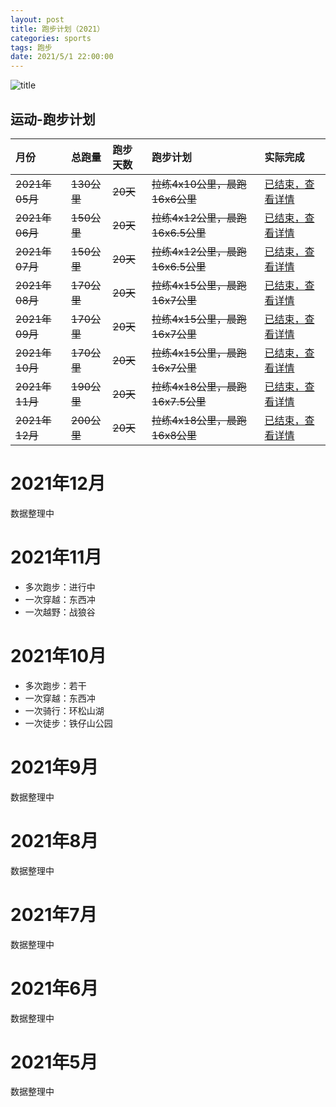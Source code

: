 ```yaml
---
layout: post
title: 跑步计划（2021）
categories: sports 
tags: 跑步
date: 2021/5/1 22:00:00
---
```


![title](https://image.sideproject.cn/titlex/titlex_129.jpg)

## 运动-跑步计划 ##

| 月份 |  总跑量 | 跑步天数 | 跑步计划 | 实际完成 |
| :--------- | :------ | :--- | :----------- | :--------- |
| ~~2021年05月~~ | ~~130公里~~ | ~~20天~~ | ~~拉练4x10公里，晨跑16x6公里~~ | [已结束，查看详情](#2021年5月) |
| ~~2021年06月~~ | ~~150公里~~ | ~~20天~~ | ~~拉练4x12公里，晨跑16x6.5公里~~ | [已结束，查看详情](#2021年6月) |
| ~~2021年07月~~ | ~~150公里~~ | ~~20天~~ | ~~拉练4x12公里，晨跑16x6.5公里~~ | [已结束，查看详情](#2021年7月) |
| ~~2021年08月~~ | ~~170公里~~ | ~~20天~~ | ~~拉练4x15公里，晨跑16x7公里~~ | [已结束，查看详情](#2021年8月) |
| ~~2021年09月~~ | ~~170公里~~ | ~~20天~~ | ~~拉练4x15公里，晨跑16x7公里~~ | [已结束，查看详情](#2021年9月) |
| ~~2021年10月~~ | ~~170公里~~ | ~~20天~~ | ~~拉练4x15公里，晨跑16x7公里~~ | [已结束，查看详情](#2021年10月) |
| ~~2021年11月~~ | ~~190公里~~ | ~~20天~~ | ~~拉练4x18公里，晨跑16x7.5公里~~ | [已结束，查看详情](#2021年11月) |
| ~~2021年12月~~ | ~~200公里~~ | ~~20天~~ | ~~拉练4x18公里，晨跑16x8公里~~ | [已结束，查看详情](#2021年12月) |

# 2021年12月

数据整理中

# 2021年11月
- 多次跑步：进行中
- 一次穿越：东西冲
- 一次越野：战狼谷

# 2021年10月
- 多次跑步：若干
- 一次穿越：东西冲
- 一次骑行：环松山湖
- 一次徒步：铁仔山公园

# 2021年9月

数据整理中

# 2021年8月

数据整理中

# 2021年7月

数据整理中

# 2021年6月

数据整理中

# 2021年5月

数据整理中